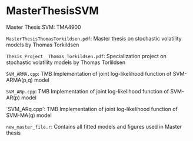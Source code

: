 # MasterThesisSVM
Master Thesis SVM: TMA4900

`MasterThesisThomasTorkildsen.pdf`: Master thesis on stochastic volatility models by Thomas Torkildsen

`Thesis_Project__Thomas_Torkildsen.pdf`: Specialization project on stochastic volatility models by Thomas Torlildsen

`SVM_ARMA.cpp`: TMB Implementation of joint log-likelihood function of SVM-ARMA(p,q) model

`SVM_ARp.cpp`: TMB Implementation of joint log-likelihood function of SVM-AR(p) model

`SVM_ARq.cpp': TMB Implementation of joint log-likelihood function of SVM-MA(q) model

`new_master_file.r`: Contains all fitted models and figures used in Master thesis
